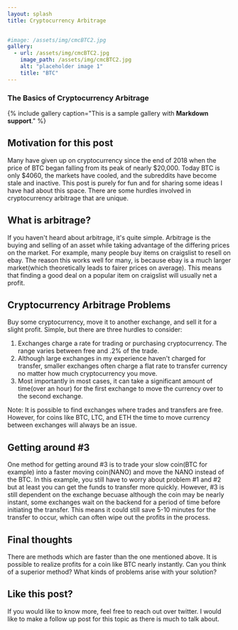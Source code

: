 ```yaml
---
layout: splash
title: Cryptocurrency Arbitrage

  
#image: /assets/img/cmcBTC2.jpg 
gallery:
  - url: /assets/img/cmcBTC2.jpg 
    image_path: /assets/img/cmcBTC2.jpg 
    alt: "placeholder image 1"
    title: "BTC"
---
```

### The Basics of Cryptocurrency Arbitrage

{% include gallery caption="This is a sample gallery with **Markdown support**." %}


## Motivation for this post

Many have given up on cryptocurrency since the end of 2018 when the price of BTC began falling from its peak of nearly $20,000. Today BTC is only $4060, the markets have cooled, and the subreddits have become stale and inactive. This post is purely for fun and for sharing some ideas I have had about this space. There are some hurdles involved in cryptocurrency arbitrage that are unique. 


## What is arbitrage?

If you haven't heard about arbitrage, it's quite simple. Arbitrage is the buying and selling of an asset while taking advantage of the differing prices on the market. For example, many people buy items on craigslist to resell on ebay. The reason this works well for many, is because ebay is a much larger market(which theoretically leads to fairer prices on average). This means that finding a good deal on a popular item on craigslist will usually net a profit. 

## Cryptocurrency Arbitrage Problems

Buy some cryptocurrency, move it to another exchange, and sell it for a slight profit. Simple, but there are three hurdles to consider: 
1. Exchanges charge a rate for trading or purchasing cryptocurrency. The range varies between free and .2% of the trade. 
2. Although large exchanges in my experience haven't charged for transfer, smaller exchanges often charge a flat rate to transfer currency no matter how much cryptocurrency you move. 
3. Most importantly in most cases, it can take a significant amount of time(over an hour) for the first exchange to move the currency over to the second exchange. 

Note: It is possible to find exchanges where trades and transfers are free. However, for coins like BTC, LTC, and ETH the time to move currency between exchanges will always be an issue. 

## Getting around #3

One method for getting around #3 is to trade your slow coin(BTC for example) into a faster moving coin(NANO) and move the NANO instead of the BTC. In this example, you still have to worry about problem #1 and #2 but at least you can get the funds to transfer more quickly. However, #3 is still dependent on the exchange becuase although the coin may be nearly instant, some exchanges wait on the backend for a period of time before initiating the transfer. This means it could still save 5-10 minutes for the transfer to occur, which can often wipe out the profits in the process. 


## Final thoughts 

There are methods which are faster than the one mentioned above. It is possible to realize profits for a coin like BTC nearly instantly. Can you think of a superior method? What kinds of problems arise with your solution?


## Like this post?

If you would like to know more, feel free to reach out over twitter. I would like to make a follow up post for this topic as there is much to talk about. 


[mm]: https://guides.github.com/features/mastering-markdown/
[ksyn]: https://kramdown.gettalong.org/syntax.html
[ksyntab]:https://kramdown.gettalong.org/syntax.html#tables
[ksynmath]: https://kramdown.gettalong.org/syntax.html#math-blocks
[katex]: https://khan.github.io/KaTeX/
[rtable]: https://dbushell.com/2016/03/04/css-only-responsive-tables/
